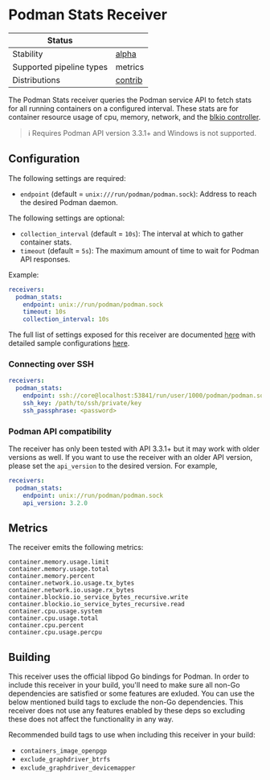 # Podman Stats Receiver
| Status                   |            |
| ------------------------ |------------|
| Stability                | [alpha]    |
| Supported pipeline types | metrics    |
| Distributions            | [contrib]  |

The Podman Stats receiver queries the Podman service API to fetch stats for all running containers 
on a configured interval.  These stats are for container
resource usage of cpu, memory, network, and the
[blkio controller](https://www.kernel.org/doc/Documentation/cgroup-v1/blkio-controller.txt).

> :information_source: Requires Podman API version 3.3.1+ and Windows is not supported.


## Configuration

The following settings are required:

- `endpoint` (default = `unix:///run/podman/podman.sock`): Address to reach the desired Podman daemon.

The following settings are optional:

- `collection_interval` (default = `10s`): The interval at which to gather container stats.
- `timeout` (default = `5s`): The maximum amount of time to wait for Podman API responses.

Example:

```yaml
receivers:
  podman_stats:
    endpoint: unix://run/podman/podman.sock
    timeout: 10s
    collection_interval: 10s
```

The full list of settings exposed for this receiver are documented [here](./config.go)
with detailed sample configurations [here](./testdata/config.yaml).

### Connecting over SSH

```yaml
receivers:
  podman_stats:
    endpoint: ssh://core@localhost:53841/run/user/1000/podman/podman.sock
    ssh_key: /path/to/ssh/private/key
    ssh_passphrase: <password>
```

### Podman API compatibility

The receiver has only been tested with API 3.3.1+ but it may work with older versions as well. If you want to use the
receiver with an older API version, please set the `api_version` to the desired version. For example,

```yaml
receivers:
  podman_stats:
    endpoint: unix://run/podman/podman.sock
    api_version: 3.2.0
```
## Metrics

The receiver emits the following metrics:

	container.memory.usage.limit
	container.memory.usage.total
	container.memory.percent
	container.network.io.usage.tx_bytes
	container.network.io.usage.rx_bytes
	container.blockio.io_service_bytes_recursive.write
	container.blockio.io_service_bytes_recursive.read
	container.cpu.usage.system
	container.cpu.usage.total
	container.cpu.percent
	container.cpu.usage.percpu

## Building

This receiver uses the official libpod Go bindings for Podman. In order to include
this receiver in your build, you'll need to make sure all non-Go dependencies are
satisfied or some features are exluded. You can use the below mentioned build tags to
exclude the non-Go dependencies. This receiver does not use any features enabled
by these deps so excluding these does not affect the functionality in any way.

Recommended build tags to use when including this receiver in your build:

- `containers_image_openpgp`
- `exclude_graphdriver_btrfs`
- `exclude_graphdriver_devicemapper`

[alpha]: https://github.com/open-telemetry/opentelemetry-collector#alpha
[contrib]: https://github.com/open-telemetry/opentelemetry-collector-releases/tree/main/distributions/otelcol-contrib
